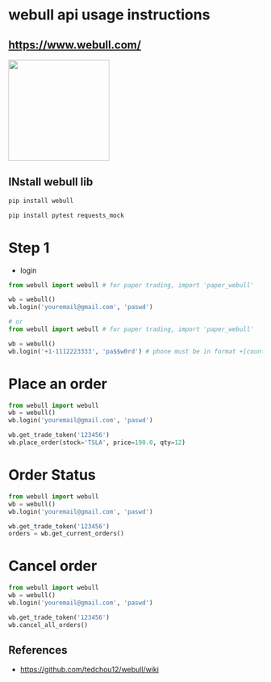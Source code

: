 # webull api usage instructions

## https://www.webull.com/


[<img src="https://miro.medium.com/max/1476/1*KGh1GBqI9R0TfSsSPHGpNg.png" width="200px">](https://www.buymeacoffee.com/nat2k5usW)

## INstall webull lib

```bash
pip install webull

pip install pytest requests_mock
```

# Step 1
- login
```python
from webull import webull # for paper trading, import 'paper_webull'

wb = webull()
wb.login('youremail@gmail.com', 'paswd')

# or 
from webull import webull # for paper trading, import 'paper_webull'

wb = webull()
wb.login('+1-1112223333', 'pa$$w0rd') # phone must be in format +[country_code]-[your number]

```

# Place an order
```python
from webull import webull
wb = webull()
wb.login('youremail@gmail.com', 'paswd')

wb.get_trade_token('123456')
wb.place_order(stock='TSLA', price=190.0, qty=12)
```
# Order Status
```python
from webull import webull
wb = webull()
wb.login('youremail@gmail.com', 'paswd')

wb.get_trade_token('123456')
orders = wb.get_current_orders()
```
# Cancel order 
```python
from webull import webull
wb = webull()
wb.login('youremail@gmail.com', 'paswd')

wb.get_trade_token('123456')
wb.cancel_all_orders()
```

## References
- <https://github.com/tedchou12/webull/wiki>
